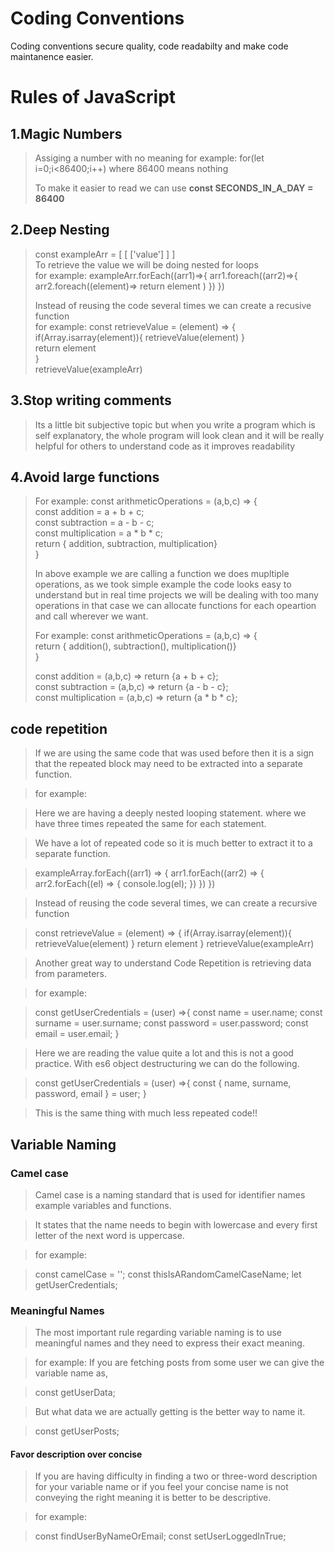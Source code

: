 # Coding Conventions
Coding conventions secure quality, code readabilty and make code maintanence easier.   

# Rules of JavaScript

## 1.Magic Numbers

>
> Assiging a number with no meaning
> for example: for(let i=0;i<86400;i++) where 86400 means nothing
> 
> To make it easier to read we can use **const SECONDS_IN_A_DAY = 86400**


## 2.Deep Nesting

>
> const exampleArr = [ [ ['value'] ] ]  
> To retrieve the value we will be doing nested for loops  
> for example: exampleArr.forEach((arr1)=>{ arr1.foreach((arr2)=>{ arr2.foreach((element)=> return element ) }) })  
>
> Instead of reusing the code several times we can create a recusive function   
> for example: const retrieveValue = (element) => {   
>   if(Array.isarray(element)){ retrieveValue(element) }  
>   return element  
> }  
> retrieveValue(exampleArr)


## 3.Stop writing comments

>
> Its a little bit subjective topic but when you write a program which is self explanatory, the whole program will look clean and 
> it will be really helpful for others to understand code as it improves readability
> 


## 4.Avoid large functions

>
> For example: const arithmeticOperations = (a,b,c) => {  
> const addition = a + b + c;  
> const subtraction = a - b - c;  
> const multiplication = a * b * c;  
> return { addition, subtraction, multiplication}  
> }  
>
> In above example we are calling a function we does mupltiple operations, as we took simple example the code looks easy to understand but
> in real time projects we will be dealing with too many operations in that case we can allocate functions for each opeartion and call
> wherever we want.
>
> For example: const arithmeticOperations = (a,b,c) => {  
> return { addition(), subtraction(), multiplication()}  
> }  
> 
> const addition = (a,b,c) => return {a + b + c};  
> const subtraction = (a,b,c) => return {a - b - c};  
> const multiplication = (a,b,c) => return {a * b * c};  

## code repetition

>
>If we are using the same code that was used before then it is a sign that the repeated block may need to be extracted into a separate function.

>for example:

>Here we are having a deeply nested looping statement. where we have three times repeated the same for each statement.

>We have a lot of repeated code so it is much better to extract it to a separate function.

>exampleArray.forEach((arr1) => {
>    arr1.forEach((arr2) => {
>        arr2.forEach((el) => {
>            console.log(el);
>        })
>    })
>})

>Instead of reusing the code several times, we can create a recursive function

>const retrieveValue = (element) => {
>    if(Array.isarray(element)){ retrieveValue(element) }
>        return element
>}
>retrieveValue(exampleArr)


>Another great way to understand Code Repetition is retrieving data from parameters.

>for example:

>const getUserCredentials = (user) =>{
>    const name = user.name;
>    const surname = user.surname;
>    const password = user.password;
>    const email = user.email;
>}

>Here we are reading the value quite a lot and this is not a good practice.
>With es6 object destructuring we can do the following.

>const getUserCredentials = (user) =>{
>    const { name, surname, password, email } = user;
>}

>This is the same thing with much less repeated code!!
>

## Variable Naming

>
### Camel case

>
>Camel case is a naming standard that is used for identifier names example variables and functions.

>It states that the name needs to begin with lowercase and every first letter of the next word is uppercase.

>for example:

>const camelCase = '';
>const thisIsARandomCamelCaseName;
>let getUserCredentials;
>

### Meaningful Names

>
>The most important rule regarding variable naming is to use meaningful names and they need to express their exact meaning.

>for example:
>If you are fetching posts from some user we can give the variable name as,

>const getUserData;

>But what data we are actually getting is the better way to name it.

>const getUserPosts;
>

#### Favor description over concise

>
>If you are having difficulty in finding a two or three-word description for your variable name or if you feel your concise name is not conveying the right meaning it is better to be descriptive.

>for example:

>const findUserByNameOrEmail;
>const setUserLoggedInTrue;

